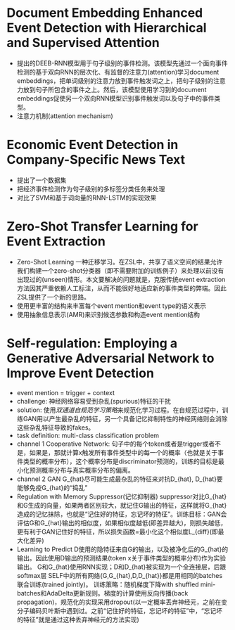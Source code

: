 # Document Embedding Enhanced Event Detection with Hierarchical and Supervised Attention
- 提出的DEEB-RNN模型用于句子级别的事件检测。该模型先通过一个面向事件检测的基于双向RNN的层次化、有监督的注意力(attention)学习document embeddings，把单词级别的注意力放到事件触发词之上，把句子级别的注意力放到句子所包含的事件之上。然后，该模型使用学习到的document embeddings促使另一个双向RNN模型识别事件触发词以及句子中的事件类型。
- 注意力机制(attention mechanism)

# Economic Event Detection in Company-Specific News Text
- 提出了一个数据集
- 把经济事件检测作为句子级别的多标签分类任务来处理
- 对比了SVM和基于词向量的RNN-LSTM的实现效果

# Zero-Shot Transfer Learning for Event Extraction
- Zero-Shot Learning 一种迁移学习。在ZSL中，共享了语义空间的结果允许我们构建一个zero-shot分类器（即不需要附加的训练例子）来处理以前没有出现过的(unseen)情形。本文要解决的问题就是，克服传统event extraction方法因其严重依赖人工标注，从而不能很好地适应新的事件类型的弊端。因此ZSL提供了一个新的思路。
- 使用更丰富的结构来丰富每个event mention和event type的语义表示
- 使用抽象信息表示(AMR)来识别候选参数和构造event mention结构

# Self-regulation: Employing a Generative Adversarial Network to Improve Event Detection
- event mention = trigger + context
- challenge: 神经网络容易受到杂乱(spurious)特征的干扰
- solution: 使用*双通道自规范学习策略*来规范化学习过程。在自规范过程中，训练GAN用以产生最杂乱的特征，另一个具备记忆抑制特性的神经网络则会消除这些杂乱特征导致的fakes。
- task definition: multi-class classification problem
- channel 1 Cooperative Network: 句子中的每个token或者是trigger或者不是，如果是，那就计算x触发所有事件类型中的每一个的概率（也就是关于事件类型的概率分布），这个概率分布是discriminator预测的，训练的目标是最小化预测概率分布与真实概率分布的偏离。
- channel 2 GAN G_{hat}尽可能生成最杂乱的特征来对抗D_{hat}, D_{hat}要能够免疫G_{hat}的“捣乱”
- Regulation with Memory Suppressor(记忆抑制器)
suppressor对比G_{hat}和G生成的向量，如果两者区别较大，就记住G输出的特征，这样就将G_{hat}造成的记忆抹除，也就是“记住好的特征，忘记坏的特征”。训练目标：GAN会评估G和G_{hat}输出的相似度，如果相似度越低(即差异越大)，则损失越低，更有利于GAN记住好的特征，所以损失函数=最小化这个相似度L_{diff}(即最大化差异)
- Learning to Predict
D使用的隐特征来自G的输出，以及被净化后的G_{hat}的输出。因此使用D输出的预测结果(token x关于事件类型的概率分布)作为实验输出。
G和G_{hat}使用RNN实现；D和D_{hat}被实现为一个全连接层，后跟softmax层
SELF中的所有网络{G,G_{hat},D,D_{hat}}都是用相同的batches联合训练(trained jointly)。 训练策略：随机梯度下降with shuffled mini-batches和AdaDelta更新规则。梯度的计算使用反向传播(back propagation)，规范化的实现采用dropout(以一定概率丢弃神经元，之前在变分子编码贝叶斯中遇到过。之前“记住好的特征，忘记坏的特征”中，“忘记坏的特征”就是通过这种丢弃神经元的方法实现)
